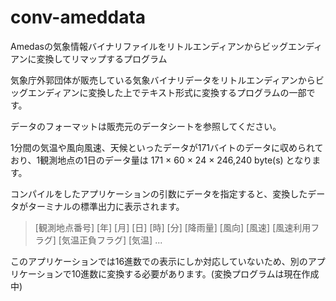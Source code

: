 # conv-ameddata
Amedasの気象情報バイナリファイルをリトルエンディアンからビッグエンディアンに変換してリマップするプログラム

気象庁外郭団体が販売している気象バイナリデータをリトルエンディアンからビッグエンディアンに変換した上でテキスト形式に変換するプログラムの一部です。

データのフォーマットは販売元のデータシートを参照してください。

1分間の気温や風向風速、天候といったデータが171バイトのデータに収められており、1観測地点の1日のデータ量は
171 × 60 × 24 × 246,240 byte(s) となります。

コンパイルをしたアプリケーションの引数にデータを指定すると、変換したデータがターミナルの標準出力に表示されます。

> [観測地点番号] [年] [月] [日] [時] [分] [降雨量] [風向] [風速] [風速利用フラグ] [気温正負フラグ] [気温] ...

このアプリケーションでは16進数での表示にしか対応していないため、別のアプリケーションで10進数に変換する必要があります。(変換プログラムは現在作成中)
